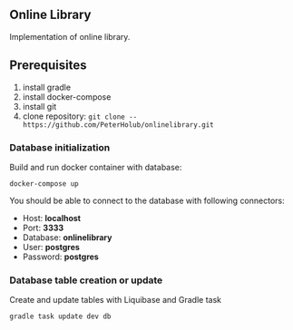 ## Online Library 

Implementation of online library.

Prerequisites
-------------
1. install gradle
1. install docker-compose
1. install git
1. clone repository: `git clone --https://github.com/PeterHolub/onlinelibrary.git`
### Database initialization

Build and run docker container with database:

```
docker-compose up
```
You should be able to connect to the database with following connectors:

- Host:       **localhost**
- Port:       **3333**
- Database:   **onlinelibrary**
- User:       **postgres**
- Password:   **postgres**

### Database table creation or update
Create and update tables with Liquibase and Gradle task
```
gradle task update dev db
```
